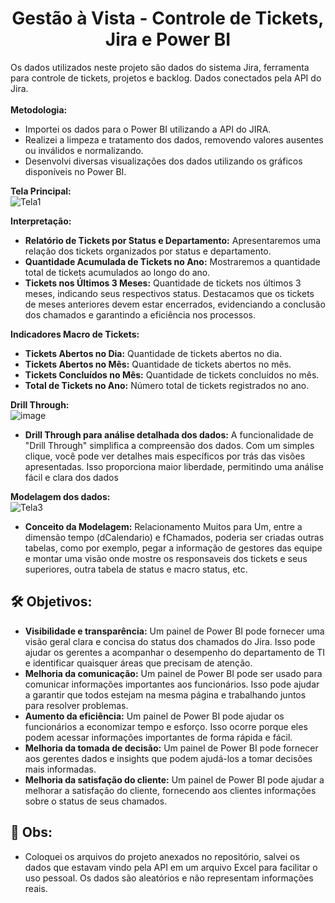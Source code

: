 <h1 align="center">Gestão à Vista - Controle de Tickets, Jira e Power BI</h1>

Os dados utilizados neste projeto são dados do sistema Jira, ferramenta para controle de tickets, projetos e backlog. Dados conectados pela API do Jira.
<br>
<br>
**Metodologia:**

 - Importei os dados para o Power BI utilizando a API do JIRA.
 - Realizei a limpeza e tratamento dos dados, removendo valores ausentes ou inválidos e normalizando.
 - Desenvolvi diversas visualizações dos dados utilizando os gráficos disponíveis no Power BI.


**Tela Principal:**
<br>
![Tela1](https://github.com/rddamasceno/gestao_a_vista_tickets_pbix/assets/55591959/51582ab8-15f3-41ee-af5e-4bd87e0771ca)

**Interpretação:**

 - **Relatório de Tickets por Status e Departamento:** Apresentaremos uma relação dos tickets organizados por status e departamento.
 - **Quantidade Acumulada de Tickets no Ano:** Mostraremos a quantidade total de tickets acumulados ao longo do ano.
 - **Tickets nos Últimos 3 Meses:** Quantidade de tickets nos últimos 3 meses, indicando seus respectivos status. Destacamos que os tickets de meses anteriores devem estar encerrados, evidenciando a conclusão dos chamados e garantindo a eficiência nos processos.

**Indicadores Macro de Tickets:**

 - **Tickets Abertos no Dia:** Quantidade de tickets abertos no dia.
 - **Tickets Abertos no Mês:** Quantidade de tickets abertos no mês.
 - **Tickets Concluídos no Mês:** Quantidade de tickets concluídos no mês.
 - **Total de Tickets no Ano:** Número total de tickets registrados no ano.

**Drill Through:**
<br>
![image](https://github.com/rddamasceno/gestao_a_vista_tickets_pbix/assets/55591959/da06c7a3-07e9-4779-8e38-19c4f3d83681)

 - **Drill Through para análise detalhada dos dados:** A funcionalidade de "Drill Through" simplifica a compreensão dos dados. Com um simples clique, você pode ver detalhes mais específicos por trás das visões apresentadas. Isso proporciona maior liberdade, permitindo uma análise fácil e clara dos dados

**Modelagem dos dados:**
<br>
![Tela3](https://github.com/rddamasceno/gestao_a_vista_tickets_pbix/assets/55591959/619145f4-2afb-4288-985f-c8a9768c4bd0)

 - **Conceito da Modelagem:** Relacionamento Muitos para Um, entre a dimensão tempo (dCalendario) e fChamados, poderia ser criadas outras tabelas, como por exemplo, pegar a informação de gestores das equipe e montar uma visão onde mostre os responsaveis dos tickets e seus superiores, outra tabela de status e macro status, etc.

<h2 align="left"> 🛠️ Objetivos:</h2>

 - **Visibilidade e transparência:** Um painel de Power BI pode fornecer uma visão geral clara e concisa do status dos chamados do Jira. Isso pode ajudar os gerentes a acompanhar o desempenho do departamento de TI e identificar quaisquer áreas que precisam de atenção.
 - **Melhoria da comunicação:** Um painel de Power BI pode ser usado para comunicar informações importantes aos funcionários. Isso pode ajudar a garantir que todos estejam na mesma página e trabalhando juntos para resolver problemas.
 - **Aumento da eficiência:** Um painel de Power BI pode ajudar os funcionários a economizar tempo e esforço. Isso ocorre porque eles podem acessar informações importantes de forma rápida e fácil.
 - **Melhoria da tomada de decisão:** Um painel de Power BI pode fornecer aos gerentes dados e insights que podem ajudá-los a tomar decisões mais informadas.
 - **Melhoria da satisfação do cliente:** Um painel de Power BI pode ajudar a melhorar a satisfação do cliente, fornecendo aos clientes informações sobre o status de seus chamados.

<h2 align="left"> 📢 Obs:</h2>

 - Coloquei os arquivos do projeto anexados no repositório, salvei os dados que estavam vindo pela API em um arquivo Excel para facilitar o uso pessoal. Os dados são aleatórios e não representam informações reais.
